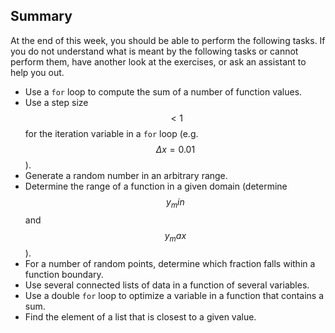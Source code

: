 ## Summary

At the end of this week, you should be able to perform the following tasks. If you do not understand what is meant by the following tasks or cannot perform them, have another look at the exercises, or ask an assistant to help you out.

* Use a `for` loop to compute the sum of a number of function values.
* Use a step size $$<1$$ for the iteration variable in a `for` loop (e.g. $$\Delta x=0.01$$).
* Generate a random number in an arbitrary range.
* Determine the range of a function in a given domain (determine $$y_min$$ and $$y_max$$).
* For a number of random points, determine which fraction falls within a function boundary.
* Use several connected lists of data in a function of several variables.
* Use a double `for` loop to optimize a variable in a function that contains a sum.
* Find the element of a list that is closest to a given value.
